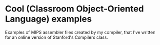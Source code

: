 Cool (Classroom Object-Oriented Language) examples
======================

Examples of MIPS assembler files created by my compiler, that I've written for an online version of Stanford's Compilers class.